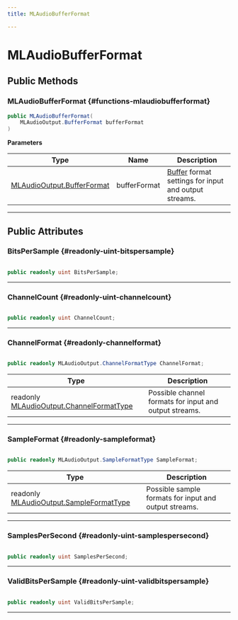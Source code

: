 ```yaml
---
title: MLAudioBufferFormat

---
```


# MLAudioBufferFormat










## Public Methods

###  MLAudioBufferFormat {#functions-mlaudiobufferformat}

```csharp
public MLAudioBufferFormat(
    MLAudioOutput.BufferFormat bufferFormat
)
```


**Parameters**

| Type | Name  | Description  | 
|--|--|--|
| [MLAudioOutput.BufferFormat](/versioned_docs/version-31-Aug-2023/unity-api/api/UnityEngine.XR.MagicLeap/MLAudioOutput/UnityEngine.XR.MagicLeap.MLAudioOutput.BufferFormat.md) |bufferFormat|[Buffer](/versioned_docs/version-31-Aug-2023/unity-api/api/UnityEngine.XR.MagicLeap/MLAudioOutput/UnityEngine.XR.MagicLeap.MLAudioOutput.Buffer.md) format settings for input and output streams. |






-----------

## Public Attributes

### BitsPerSample {#readonly-uint-bitspersample}

```csharp

public readonly uint BitsPerSample;

```






-----------

### ChannelCount {#readonly-uint-channelcount}

```csharp

public readonly uint ChannelCount;

```






-----------

### ChannelFormat {#readonly-channelformat}

```csharp

public readonly MLAudioOutput.ChannelFormatType ChannelFormat;

```

| Type | Description  | 
|--|--|
| readonly [MLAudioOutput.ChannelFormatType](/versioned_docs/version-31-Aug-2023/unity-api/api/UnityEngine.XR.MagicLeap/MLAudioOutput/UnityEngine.XR.MagicLeap.MLAudioOutput.md#enums-channelformattype) | Possible channel formats for input and output streams.  |





-----------

### SampleFormat {#readonly-sampleformat}

```csharp

public readonly MLAudioOutput.SampleFormatType SampleFormat;

```

| Type | Description  | 
|--|--|
| readonly [MLAudioOutput.SampleFormatType](/versioned_docs/version-31-Aug-2023/unity-api/api/UnityEngine.XR.MagicLeap/MLAudioOutput/UnityEngine.XR.MagicLeap.MLAudioOutput.md#enums-sampleformattype) | Possible sample formats for input and output streams.  |





-----------

### SamplesPerSecond {#readonly-uint-samplespersecond}

```csharp

public readonly uint SamplesPerSecond;

```






-----------

### ValidBitsPerSample {#readonly-uint-validbitspersample}

```csharp

public readonly uint ValidBitsPerSample;

```






-----------


